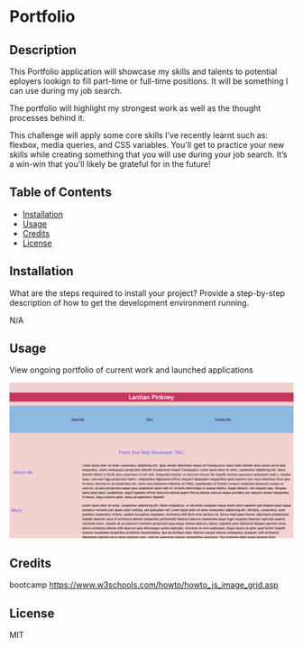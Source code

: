 # Portfolio

## Description

This Portfolio application will showcase my skills and talents to potential eployers lookign to fill part-time or full-time positions. It will be something I can use during my job search. 

The portfolio will highlight my strongest work as well as the thought processes behind it. 

This challenge will apply some core skills I've recently learnt such as: flexbox, media queries, and CSS variables. You'll get to practice your new skills while creating something that you will use during your job search. It’s a win-win that you'll likely be grateful for in the future!

## Table of Contents

- [Installation](#installation)
- [Usage](#usage)
- [Credits](#credits)
- [License](#license)

## Installation

What are the steps required to install your project? Provide a step-by-step description of how to get the development environment running.

N/A

## Usage

View ongoing portfolio of current work and launched applications

![Screenshot of Application](./images/Screenshot%20of%20webpage.png)

## Credits

bootcamp
https://www.w3schools.com/howto/howto_js_image_grid.asp

## License

MIT

